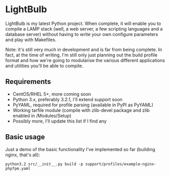 LightBulb
=========

LightBulb is my latest Python project. When complete, it will enable you to compile a
LAMP stack (well, a web server, a few scripting languages and a database server)
without having to write your own configure parameters and play with Makefiles.

Note: it's still very much in development and is far from being complete. In fact, at
the time of writing, I'm still only just planning out the build profile format and how
we're going to modularise the various different applications and utilities you'll be
able to compile.

Requirements
------------

* CentOS/RHEL 5+, more coming soon
* Python 3.x, preferably 3.2.1, I'll extend support soon
* PyYAML, required for profile parsing (available in PyPI as PyYAML)
* Working tarfile module (compile with zlib-devel package and zlib enabled in /Modules/Setup)
* Possibly more, I'll update this list if I find any

Basic usage
-----------

Just a demo of the basic functionality I've implemented so far (building nginx, that's all):

    python3.2 src/__init__.py build -p support/profiles/example-nginx-phpfpm.yaml
